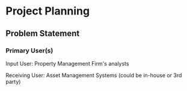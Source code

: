 # Project Planning

## Problem Statement

### Primary User(s)

Input User: Property Management Firm's analysts 

Receiving User: Asset Management Systems (could be in-house or 3rd party)
